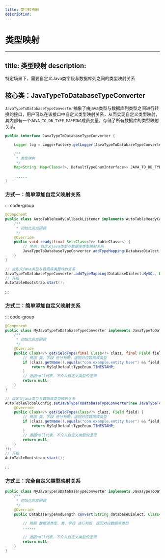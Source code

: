 ```yaml
---
title: 类型转换器
description:
---
```


# 类型映射

---
title: 类型映射
description:
---

特定场景下，需要自定义Java类字段与数据库列之间的类型映射关系

## 核心类：JavaTypeToDatabaseTypeConverter

`JavaTypeToDatabaseTypeConverter`抽象了由java类型与数据库列类型之间进行转换的接口，用户可以在该接口中自定义类型映射关系，从而实现自定义类型映射，其内部有一个`JAVA_TO_DB_TYPE_MAPPING`成员变量，存储了所有数据库的类型映射关系。

```java
public interface JavaTypeToDatabaseTypeConverter {

    Logger log = LoggerFactory.getLogger(JavaTypeToDatabaseTypeConverter.class);

    /**
     * 类型映射
     */
    Map<String, Map<Class<?>, DefaultTypeEnumInterface>> JAVA_TO_DB_TYPE_MAPPING = new HashMap<>();
    
    ......
}
```

### 方式一：简单添加自定义映射关系

::: code-group

```java [spring boot]
@Component
public class AutoTableReadyCallbackListener implements AutoTableReadyCallback {
    /**
     * 初始化完成回调
     */
    @Override
    public void ready(final Set<Class<?>> tableClasses) {
        // 举例：自定义java类型与数据库类型映射关系
        JavaTypeToDatabaseTypeConverter.addTypeMapping(DatabaseDialect.MySQL, Date.class, MySqlDefaultTypeEnum.TIMESTAMP);
    }
}
```

```java [普通java]
// 自定义java类型与数据库类型映射关系
JavaTypeToDatabaseTypeConverter.addTypeMapping(DatabaseDialect.MySQL, Date.class, MySqlDefaultTypeEnum.TIMESTAMP);
// 开始
AutoTableBootstrap.start();
```

:::

### 方式二：简单添加自定义映射关系

::: code-group

```java [spring boot]
@Component
public class MyJavaTypeToDatabaseTypeConverter implements JavaTypeToDatabaseTypeConverter {
    /**
     * 初始化完成回调
     */
    @Override
    public Class<?> getFieldType(final Class<?> clazz, final Field field) {
        // 根据 类、字段 进行判断，返回对应数据库类型
        if (clazz.getName().equals("com.example.entity.User") && field.getName().equals("createTime")) {
            return MySqlDefaultTypeEnum.TIMESTAMP;
        }
        // 返回null代表，不介入自定义类型的逻辑
        return null;
    }
}
```

```java [普通java]
// 自定义java类型与数据库类型映射关系
AutoTableGlobalConfig.setJavaTypeToDatabaseTypeConverter(new JavaTypeToDatabaseTypeConverter() {
    @Override
    public Class<?> getFieldType(Class<?> clazz, Field field) {
        // 根据 类、字段 进行判断，返回对应数据库类型
        if (clazz.getName().equals("com.example.entity.User") && field.getName().equals("createTime")) {
            return MySqlDefaultTypeEnum.TIMESTAMP;
        }
        // 返回null代表，不介入自定义类型的逻辑
        return null;
    }
});
// 开始
AutoTableBootstrap.start();
```

:::

### 方式三：完全自定义类型映射关系

```java
public class MyJavaTypeToDatabaseTypeConverter implements JavaTypeToDatabaseTypeConverter {
    /**
     * 初始化完成回调
     */
    @Override
    public DatabaseTypeAndLength convert(String databaseDialect, Class<?> clazz, Field field) {
        
        // 根据 数据源类型、类、字段 进行判断，返回对应数据库类型
        ......
        
        // 返回null代表，不介入自定义类型的逻辑
        return null;
    }
}
```
